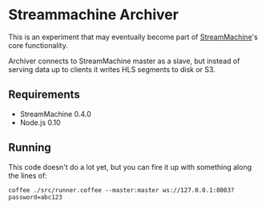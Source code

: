 # Streammachine Archiver

This is an experiment that may eventually become part of
[StreamMachine](https://github.com/StreamMachine/StreamMachine)'s core functionality.

Archiver connects to StreamMachine master as a slave, but instead of serving
data up to clients it writes HLS segments to disk or S3.

## Requirements

* StreamMachine 0.4.0
* Node.js 0.10

## Running

This code doesn't do a lot yet, but you can fire it up with something along the lines of:

    coffee ./src/runner.coffee --master:master ws://127.0.0.1:8003?password=abc123

